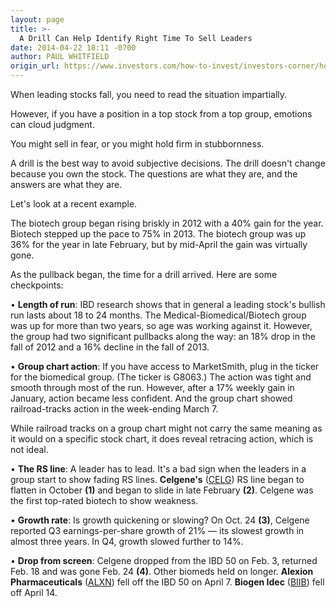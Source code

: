 ```yaml
---
layout: page
title: >-
  A Drill Can Help Identify Right Time To Sell Leaders
date: 2014-04-22 18:11 -0700
author: PAUL WHITFIELD
origin_url: https://www.investors.com/how-to-invest/investors-corner/how-to-know-when-to-sell-stock/
---
```


When leading stocks fall, you need to read the situation impartially.

However, if you have a position in a top stock from a top group, emotions can cloud judgment.

You might sell in fear, or you might hold firm in stubbornness.

A drill is the best way to avoid subjective decisions. The drill doesn't change because you own the stock. The questions are what they are, and the answers are what they are.

Let's look at a recent example.

The biotech group began rising briskly in 2012 with a 40% gain for the year. Biotech stepped up the pace to 75% in 2013. The biotech group was up 36% for the year in late February, but by mid-April the gain was virtually gone.

As the pullback began, the time for a drill arrived. Here are some checkpoints:

• **Length of run**: IBD research shows that in general a leading stock's bullish run lasts about 18 to 24 months. The Medical-Biomedical/Biotech group was up for more than two years, so age was working against it. However, the group had two significant pullbacks along the way: an 18% drop in the fall of 2012 and a 16% decline in the fall of 2013.

• **Group chart action**: If you have access to MarketSmith, plug in the ticker for the biomedical group. (The ticker is G8063.) The action was tight and smooth through most of the run. However, after a 17% weekly gain in January, action became less confident. And the group chart showed railroad-tracks action in the week-ending March 7.

While railroad tracks on a group chart might not carry the same meaning as it would on a specific stock chart, it does reveal retracing action, which is not ideal.

• **The RS line**: A leader has to lead. It's a bad sign when the leaders in a group start to show fading RS lines. **Celgene's** ([CELG](https://research.investors.com/quote.aspx?symbol=CELG)) RS line began to flatten in October **(1)** and began to slide in late February **(2)**. Celgene was the first top-rated biotech to show weakness.

• **Growth rate**: Is growth quickening or slowing? On Oct. 24 **(3)**, Celgene reported Q3 earnings-per-share growth of 21% — its slowest growth in almost three years. In Q4, growth slowed further to 14%.

• **Drop from screen**: Celgene dropped from the IBD 50 on Feb. 3, returned Feb. 18 and was gone Feb. 24 **(4)**. Other biomeds held on longer. **Alexion Pharmaceuticals** ([ALXN](https://research.investors.com/quote.aspx?symbol=ALXN)) fell off the IBD 50 on April 7. **Biogen Idec** ([BIIB](https://research.investors.com/quote.aspx?symbol=BIIB)) fell off April 14.
